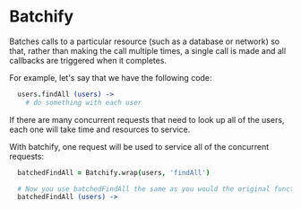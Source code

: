 # Batchify

Batches calls to a particular resource (such as a database or network) so that, rather than making the call multiple times, a single call is made and all callbacks are triggered when it completes.

For example, let's say that we have the following code:

```coffee
  users.findAll (users) ->
    # do something with each user
```

If there are many concurrent requests that need to look up all of the users, each one will take time and resources to service.

With batchify, one request will be used to service all of the concurrent requests:
```coffee
  batchedFindAll = Batchify.wrap(users, 'findAll')

  # Now you use batchedFindAll the same as you would the original function:
  batchedFindAll (users) ->
```
